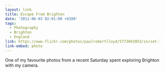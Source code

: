 ```yaml
---
layout: link
title: Escape From Brighton
date: '2011-06-03 02:01:00 +0100'
tags:
  - Photography
  - Brighton
  - England
link: https://www.flickr.com/photos/paulrobertlloyd/5773042053/in/set-72157626710939575
link-embed: photo
---
```

One of my favourite photos from a recent Saturday spent exploring Brighton with my camera.
